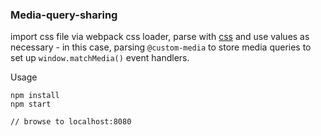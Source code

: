 ### Media-query-sharing

import css file via webpack css loader, parse with [css](https://www.npmjs.com/package/css) and use values as necessary - in this case, parsing  ```@custom-media``` to store media queries to set up ```window.matchMedia()``` event handlers.

Usage
```
npm install
npm start

// browse to localhost:8080
``` 
